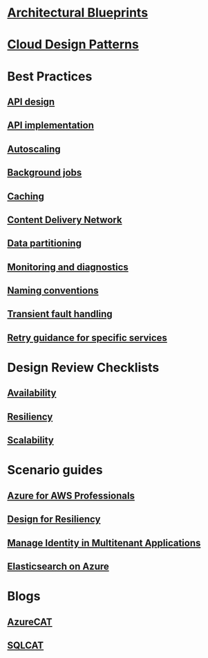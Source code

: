 # [Architectural Blueprints](./blueprints/index.md)
# [Cloud Design Patterns](./patterns/index.md)

# Best Practices
## [API design](./best-practices/api-design.md)
## [API implementation](./best-practices/api-implementation.md)
## [Autoscaling](./best-practices/auto-scaling.md)
## [Background jobs](./best-practices/background-jobs.md)
## [Caching](./best-practices/caching.md)
## [Content Delivery Network](./best-practices/cdn.md)
## [Data partitioning](./best-practices/data-partitioning.md)
## [Monitoring and diagnostics](./best-practices/monitoring.md)
## [Naming conventions](./best-practices/naming-conventions.md)
## [Transient fault handling](./best-practices/retry.md)
## [Retry guidance for specific services](./best-practices/retry-service-specific.md)

# Design Review Checklists
## [Availability](./checklist/availability.md)
## [Resiliency](./checklist/resiliency.md)
## [Scalability](./checklist/scalability.md)

# Scenario guides
## [Azure for AWS Professionals](./aws-professional/index.md)
## [Design for Resiliency](./resiliency/index.md)
## [Manage Identity in Multitenant Applications](./multitenant-identity/index.md)
## [Elasticsearch on Azure](./elasticsearch/index.md)

# Blogs
## [AzureCAT](https://blogs.msdn.microsoft.com/azurecat/)
## [SQLCAT](https://blogs.msdn.microsoft.com/sqlcat/)